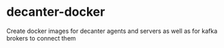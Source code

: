 # decanter-docker
Create docker images for decanter agents and servers as well as for kafka brokers to connect them
